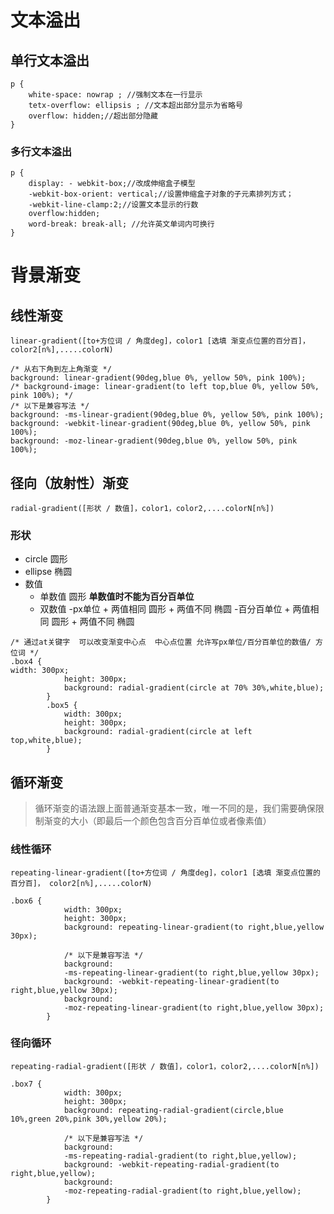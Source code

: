 # 文本溢出

## 单行文本溢出

```
p {
    white-space: nowrap ; //强制文本在一行显示
    tetx-overflow: ellipsis ; //文本超出部分显示为省略号
    overflow: hidden;//超出部分隐藏
}
```

### 多行文本溢出

```
p {
    display: - webkit-box;//改成伸缩盒子模型
    -webkit-box-orient: vertical;//设置伸缩盒子对象的子元素排列方式；
    -webkit-line-clamp:2;//设置文本显示的行数
    overflow:hidden;
    word-break: break-all; //允许英文单词内可换行
}
```


# 背景渐变

## 线性渐变
`linear-gradient([to+方位词 / 角度deg]，color1 [选填 渐变点位置的百分百]， color2[n%],.....colorN)`
```
/* 从右下角到左上角渐变 */
background: linear-gradient(90deg,blue 0%, yellow 50%, pink 100%);
/* background-image: linear-gradient(to left top,blue 0%, yellow 50%, pink 100%); */
/* 以下是兼容写法 */
background: -ms-linear-gradient(90deg,blue 0%, yellow 50%, pink 100%);
background: -webkit-linear-gradient(90deg,blue 0%, yellow 50%, pink 100%);
background: -moz-linear-gradient(90deg,blue 0%, yellow 50%, pink 100%);
```

## 径向（放射性）渐变
`radial-gradient([形状 / 数值]，color1，color2,....colorN[n%])`

### 形状
- circle    圆形
- ellipse     椭圆
- 数值
    + 单数值     圆形 **单数值时不能为百分百单位**
    + 双数值
        -px单位
            + 两值相同  圆形
            + 两值不同  椭圆
        -百分百单位
            + 两值相同  圆形
            + 两值不同  椭圆

```
/* 通过at关键字  可以改变渐变中心点  中心点位置 允许写px单位/百分百单位的数值/ 方位词 */
.box4 {
width: 300px;
            height: 300px;
            background: radial-gradient(circle at 70% 30%,white,blue);
        }
        .box5 {
            width: 300px;
            height: 300px;
            background: radial-gradient(circle at left top,white,blue);
        }
```

## 循环渐变
> 循环渐变的语法跟上面普通渐变基本一致，唯一不同的是，我们需要确保限制渐变的大小（即最后一个颜色包含百分百单位或者像素值）

### 线性循环
`repeating-linear-gradient([to+方位词 / 角度deg]，color1 [选填 渐变点位置的百分百]， color2[n%],.....colorN)`
```
.box6 {
            width: 300px;
            height: 300px;
            background: repeating-linear-gradient(to right,blue,yellow 30px);

            /* 以下是兼容写法 */
            background: 
            -ms-repeating-linear-gradient(to right,blue,yellow 30px);
            background: -webkit-repeating-linear-gradient(to right,blue,yellow 30px);
            background:
            -moz-repeating-linear-gradient(to right,blue,yellow 30px);
        }
```

### 径向循环
`repeating-radial-gradient([形状 / 数值]，color1，color2,....colorN[n%])`
```
.box7 {
            width: 300px;
            height: 300px;
            background: repeating-radial-gradient(circle,blue 10%,green 20%,pink 30%,yellow 20%);

            /* 以下是兼容写法 */
            background: 
            -ms-repeating-radial-gradient(to right,blue,yellow);
            background: -webkit-repeating-radial-gradient(to right,blue,yellow);
            background:
            -moz-repeating-radial-gradient(to right,blue,yellow);
        }
```